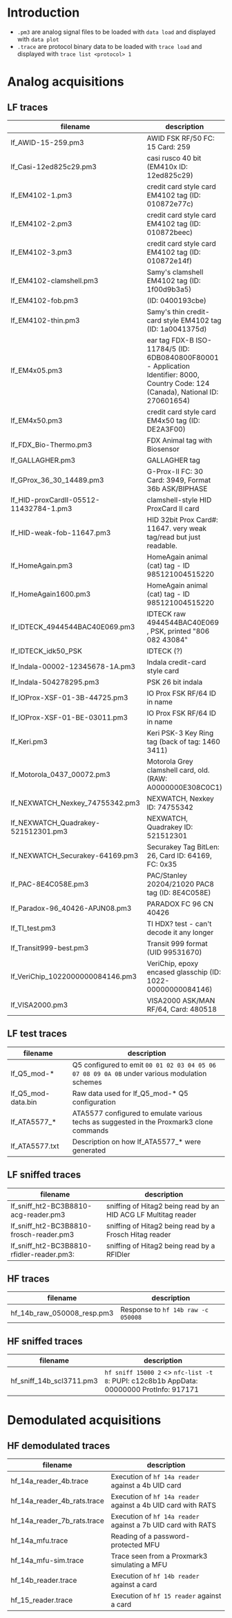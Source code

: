 # Introduction

* `.pm3` are analog signal files to be loaded with `data load` and displayed with `data plot`
* `.trace` are protocol binary data to be loaded with `trace load` and displayed with `trace list <protocol> 1`

# Analog acquisitions

## LF traces

|filename|description|
|--------|-----------|
|lf_AWID-15-259.pm3|AWID FSK RF/50 FC: 15 Card: 259 |
|lf_Casi-12ed825c29.pm3|casi rusco 40 bit (EM410x ID: 12ed825c29)|
|lf_EM4102-1.pm3|credit card style card EM4102 tag (ID: 010872e77c)|
|lf_EM4102-2.pm3|credit card style card EM4102 tag (ID: 010872beec)|
|lf_EM4102-3.pm3|credit card style card EM4102 tag (ID: 010872e14f)|
|lf_EM4102-clamshell.pm3|Samy's clamshell EM4102 tag (ID: 1f00d9b3a5)|
|lf_EM4102-fob.pm3|(ID: 0400193cbe)|
|lf_EM4102-thin.pm3|Samy's thin credit-card style EM4102 tag (ID: 1a0041375d)|
|lf_EM4x05.pm3|ear tag FDX-B ISO-11784/5 (ID: 6DB0840800F80001 - Application Identifier:  8000, Country Code:  124 (Canada), National ID:  270601654)|
|lf_EM4x50.pm3|credit card style card EM4x50 tag (ID: DE2A3F00)|
|lf_FDX_Bio-Thermo.pm3|FDX Animal tag with Biosensor|
|lf_GALLAGHER.pm3|GALLAGHER tag|
|lf_GProx_36_30_14489.pm3|G-Prox-II FC: 30 Card: 3949,  Format 36b  ASK/BIPHASE|
|lf_HID-proxCardII-05512-11432784-1.pm3|clamshell-style HID ProxCard II card|
|lf_HID-weak-fob-11647.pm3|HID 32bit Prox Card#: 11647.  very weak tag/read but just readable.|
|lf_HomeAgain.pm3|HomeAgain animal (cat) tag - ID 985121004515220|
|lf_HomeAgain1600.pm3|HomeAgain animal (cat) tag - ID 985121004515220|
|lf_IDTECK_4944544BAC40E069.pm3| IDTECK raw 4944544BAC40E069 , PSK,  printed  "806 082 43084"|
|lf_IDTECK_idk50_PSK| IDTECK (?)|
|lf_Indala-00002-12345678-1A.pm3|Indala credit-card style card|
|lf_Indala-504278295.pm3|PSK 26 bit indala|
|lf_IOProx-XSF-01-3B-44725.pm3|IO Prox FSK RF/64 ID in name|
|lf_IOProx-XSF-01-BE-03011.pm3|IO Prox FSK RF/64 ID in name|
|lf_Keri.pm3|Keri PSK-3 Key Ring tag (back of tag: 1460 3411)|
|lf_Motorola_0437_00072.pm3|Motorola Grey clamshell card, old.  (RAW: A0000000E308C0C1)|
|lf_NEXWATCH_Nexkey_74755342.pm3| NEXWATCH, Nexkey ID: 74755342|
|lf_NEXWATCH_Quadrakey-521512301.pm3|NEXWATCH, Quadrakey ID: 521512301|
|lf_NEXWATCH_Securakey-64169.pm3|Securakey Tag BitLen: 26, Card ID: 64169, FC: 0x35|
|lf_PAC-8E4C058E.pm3|PAC/Stanley 20204/21020 PAC8 tag (ID: 8E4C058E)|
|lf_Paradox-96_40426-APJN08.pm3|PARADOX FC 96 CN 40426|
|lf_TI_test.pm3|TI HDX? test - can't decode it any longer|
|lf_Transit999-best.pm3|Transit 999 format (UID 99531670)|
|lf_VeriChip_1022000000084146.pm3|VeriChip,  epoxy encased glasschip (ID: 1022-00000000084146) |
|lf_VISA2000.pm3|VISA2000 ASK/MAN RF/64, Card: 480518|

## LF test traces

|filename|description|
|--------|-----------|
|lf_Q5_mod-*|Q5 configured to emit `00 01 02 03 04 05 06 07 08 09 0A 0B` under various modulation schemes|
|lf_Q5_mod-data.bin|Raw data used for lf_Q5_mod-* Q5 configuration|
|lf_ATA5577_*|ATA5577 configured to emulate various techs as suggested in the Proxmark3 clone commands|
|lf_ATA5577.txt|Description on how lf_ATA5577_* were generated|

## LF sniffed traces

|filename|description|
|--------|-----------|
|lf_sniff_ht2-BC3B8810-acg-reader.pm3|     sniffing of Hitag2 being read by an HID ACG LF Multitag reader|
|lf_sniff_ht2-BC3B8810-frosch-reader.pm3|  sniffing of Hitag2 being read by a Frosch Hitag reader|
|lf_sniff_ht2-BC3B8810-rfidler-reader.pm3:| sniffing of Hitag2 being read by a RFIDler|

## HF traces

|filename|description|
|--------|-----------|
|hf_14b_raw_050008_resp.pm3| Response to `hf 14b raw -c 050008`|

## HF sniffed traces

|filename|description|
|--------|-----------|
|hf_sniff_14b_scl3711.pm3| `hf sniff 15000 2` <> `nfc-list -t 8`: PUPI: c12c8b1b AppData: 00000000 ProtInfo: 917171|

# Demodulated acquisitions

## HF demodulated traces

|filename|description|
|--------|-----------|
|hf_14a_reader_4b.trace|Execution of `hf 14a reader` against a 4b UID card|
|hf_14a_reader_4b_rats.trace|Execution of `hf 14a reader` against a 4b UID card with RATS|
|hf_14a_reader_7b_rats.trace|Execution of `hf 14a reader` against a 7b UID card with RATS|
|hf_14a_mfu.trace|Reading of a password-protected MFU|
|hf_14a_mfu-sim.trace|Trace seen from a Proxmark3 simulating a MFU|
|hf_14b_reader.trace|Execution of `hf 14b reader` against a card|
|hf_15_reader.trace|Execution of `hf 15 reader` against a card|
